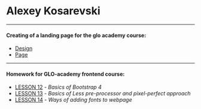 # Alexey Kosarevski
*****
#### Creating of a landing page for the glo academy course:
* [Design](kasarevich.github.io/practice/img/design.jpeg)
* [Page](kasarevich.github.io/practice)
* *****
#### Homework for GLO-academy frontend course:
* [LESSON 12](kasarevich.github.io/lesson_12) - *Basics of Bootstrap 4*
* [LESSON 13](kasarevich.github.io/lesson_13) - *Basics of Less pre-processor and pixel-perfect approach*
* [LESSON 14](kasarevich.github.io/lesson_14) - *Ways of adding fonts to webpage*

